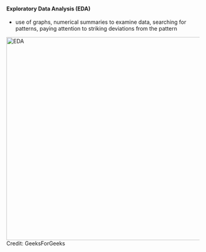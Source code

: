 #### Exploratory Data Analysis (EDA)
- use of graphs, numerical summaries to examine data, searching for patterns, paying attention to striking deviations from the pattern
<img width="531" alt="EDA" src="https://github.com/user-attachments/assets/c869a810-5e06-444c-b78d-5a38ba50ccd9">
Credit: GeeksForGeeks
